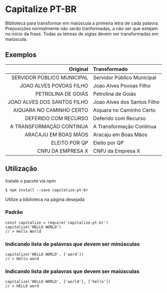 # Capitalize PT-BR

Biblioteca para transformar em maiúscula a primeira letra de cada palavra. Preposições normalmente não serão tranformadas, a não ser que estejam no início da frase. Todas as letreas de siglas devem ser transformadas em maiúscula.

## Exemplos

| Original | Transformado |
|---------:|:-------------|
| SERVIDOR PÚBLICO MUNICIPAL | Servidor Público Municipal |
| JOAO ALVES POVOAS FILHO | Joao Alves Povoas Filho |
| PETROLINA DE GOIÁS | Petrolina de Goiás |
| JOAO ALVES DOS SANTOS FILHO | Joao Alves dos Santos Filho |
| AIQUARA NO CAMINHO CERTO | Aiquara no Caminho Certo |
| DEFERIDO COM RECURSO | Deferido com Recurso |
| A TRANSFORMAÇÃO CONTINUA | A Transformação Continua |
| ARACAJU EM BOAS MÃOS | Aracaju em Boas Mãos |
| ELEITO POR QP | Eleito por QP |
| CNPJ DA EMPRESA X | CNPJ da Empresa X |

## Utilização

Instale o pacote via npm

`$ npm install --save capitalize-pt-br`

Utilize a biblioteca na página desejada

### Padrão

```
const capitalize = require('capitalize-pt-br')
capitalize('HELLO WORLD')
// > Hello World
```

### Indicando lista de palavras que devem ser minúsculas

```
capitalize('HELLO WORLD', ['word'])
// > Hello word
```

### Indicando lista de palavras que devem ser maiúsculas

```
capitalize('HELLO WORLD', ['world'], ['hello'])
// > HELLO word
```
